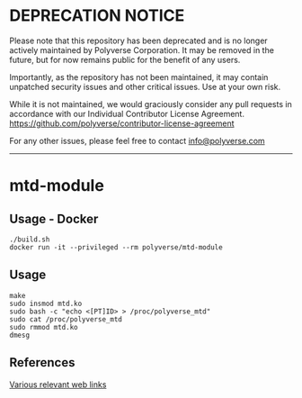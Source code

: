 # DEPRECATION NOTICE

Please note that this repository has been deprecated and is no longer actively maintained by Polyverse Corporation.  It may be removed in the future, but for now remains public for the benefit of any users.

Importantly, as the repository has not been maintained, it may contain unpatched security issues and other critical issues.  Use at your own risk.

While it is not maintained, we would graciously consider any pull requests in accordance with our Individual Contributor License Agreement.  https://github.com/polyverse/contributor-license-agreement

For any other issues, please feel free to contact info@polyverse.com

---
# mtd-module

## Usage - Docker

```
./build.sh
docker run -it --privileged --rm polyverse/mtd-module
```

## Usage

```
make
sudo insmod mtd.ko
sudo bash -c "echo <[PT]ID> > /proc/polyverse_mtd"
sudo cat /proc/polyverse_mtd
sudo rmmod mtd.ko
dmesg
```

## References

[Various relevant web links](./WEBLINKS.md)
